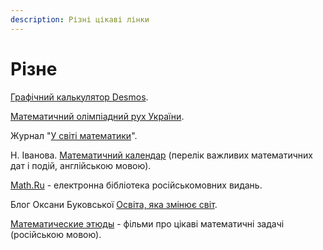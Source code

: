 ```yaml
---
description: Різні цікаві лінки
---
```


# Різне

[Графічний калькулятор Desmos](https://www.desmos.com/calculator?lang=uk).

[Математичний олімпіадний рух України](https://matholymp.org.ua/).

Журнал "[У світі математики](http://probability.univ.kiev.ua/usm/)".

Н. Іванова. [Математичний календар](https://www.researchgate.net/project/Mathematical-Calendar) \(перелік важливих математичних дат і подій, англійською мовою\).

[Math.Ru](https://math.ru/) - електронна бібліотека російськомовних видань.

Блог Оксани Буковської [Освіта, яка змінює світ](https://mathbuk.blogspot.com/).

[Математические этюды](http://www.etudes.ru/) - фільми про цікаві математичні задачі \(російською мовою\).



